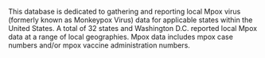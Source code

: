 This database is dedicated to gathering and reporting local Mpox virus (formerly known as Monkeypox Virus) data for applicable states within the United States. A total of 32 states and Washington D.C. reported local Mpox data at a range of local geographies. Mpox data includes mpox case numbers and/or mpox vaccine administration numbers. 

